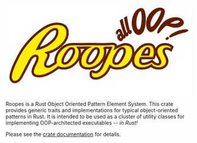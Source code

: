 ![roopes logo](promo/logo.svg)

Roopes is a Rust Object Oriented Pattern Element System.
This crate provides generic traits and implementations for typical
object-oriented patterns in Rust. It is intended to be used as a cluster of
utility classes for implementing OOP-architected executables -- *in
Rust!*

Please see the [crate documentation](https://docs.rs/roopes/latest/roopes/) for details.
